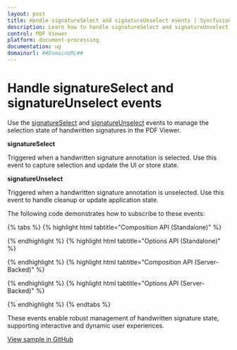 ```yaml
---
layout: post
title: Handle signatureSelect and signatureUnselect events | Syncfusion
description: Learn how to handle signatureSelect and signatureUnselect events in the Syncfusion Vue PDF Viewer to manage handwritten signature selection state.
control: PDF Viewer
platform: document-processing
documentation: ug
domainurl: ##DomainURL##
---
```


# Handle signatureSelect and signatureUnselect events

Use the [signatureSelect](https://ej2.syncfusion.com/documentation/api/pdfviewer/#signatureselect) and [signatureUnselect](https://ej2.syncfusion.com/documentation/api/pdfviewer/#signatureunselect) events to manage the selection state of handwritten signatures in the PDF Viewer.

**signatureSelect**

Triggered when a handwritten signature annotation is selected. Use this event to capture selection and update the UI or store state.

**signatureUnselect**

Triggered when a handwritten signature annotation is unselected. Use this event to handle cleanup or update application state.

The following code demonstrates how to subscribe to these events:

{% tabs %}
{% highlight html tabtitle="Composition API (Standalone)" %}

<template>
  <div id="app">
    <ejs-pdfviewer id="pdfViewer" ref="pdfviewer" :documentPath="documentPath" :resourceUrl="resourceUrl"
      :signatureSelect="signatureSelect" :signatureUnselect="signatureUnselect">
    </ejs-pdfviewer>
  </div>
</template>

<script setup>

import {
  PdfViewerComponent as EjsPdfviewer, Toolbar, Magnification, Navigation,
  LinkAnnotation, BookmarkView, Annotation, ThumbnailView,
  Print, TextSelection, TextSearch, FormFields, FormDesigner, PageOrganizer
} from '@syncfusion/ej2-vue-pdfviewer';
import { provide } from 'vue';

const resourceUrl = "https://cdn.syncfusion.com/ej2/31.2.2/dist/ej2-pdfviewer-lib";
const documentPath = "https://cdn.syncfusion.com/content/pdf/pdf-succinctly.pdf";

provide('PdfViewer', [Toolbar, Magnification, Navigation, LinkAnnotation, BookmarkView, Annotation,
  ThumbnailView, Print, TextSelection, TextSearch, FormFields, FormDesigner, PageOrganizer])

const signatureSelect = function (args) {
  console.log('Signature selected:', args);
}
const signatureUnselect = function (args) {
  console.log('Signature unselected:', args);
}

</script>

{% endhighlight %}
{% highlight html tabtitle="Options API (Standalone)" %}

<template>
  <div id="app">
    <ejs-pdfviewer id="pdfViewer" ref="pdfviewer" :documentPath="documentPath" :resourceUrl="resourceUrl"
      :signatureSelect="signatureSelect" :signatureUnselect="signatureUnselect">
    </ejs-pdfviewer>
  </div>
</template>

<script>

import {
  PdfViewerComponent, Toolbar, Magnification, Navigation,
  LinkAnnotation, BookmarkView, Annotation, ThumbnailView,
  Print, TextSelection, TextSearch, FormFields, FormDesigner,
  PageOrganizer } from '@syncfusion/ej2-vue-pdfviewer';

export default {
  name: "App",
  components: {
    "ejs-pdfviewer": PdfViewerComponent
  },
  data() {
    return {
      resourceUrl: "https://cdn.syncfusion.com/ej2/31.2.2/dist/ej2-pdfviewer-lib",
      documentPath: "https://cdn.syncfusion.com/content/pdf/pdf-succinctly.pdf"
    };
  },
  provide: {
    PdfViewer: [Toolbar, Magnification, Navigation, LinkAnnotation, BookmarkView, Annotation,
      ThumbnailView, Print, TextSelection, TextSearch, FormFields, FormDesigner, PageOrganizer]
  },
  methods: {
    signatureSelect: function (args) {
      console.log('Signature selected:', args);
    },
    signatureUnselect: function (args) {
       console.log('Signature unselected:', args);
    }
  }
}
</script>

{% endhighlight %}
{% highlight html tabtitle="Composition API (Server-Backed)" %}

<template>
  <div id="app">
    <ejs-pdfviewer id="pdfViewer" ref="pdfviewer" :documentPath="documentPath" :serviceUrl="serviceUrl"
      :signatureSelect="signatureSelect" :signatureUnselect="signatureUnselect">
    </ejs-pdfviewer>
  </div>
</template>

<script setup>

import {
  PdfViewerComponent as EjsPdfviewer, Toolbar, Magnification, Navigation,
  LinkAnnotation, BookmarkView, Annotation, ThumbnailView,
  Print, TextSelection, TextSearch, FormFields, FormDesigner,
  PageOrganizer } from '@syncfusion/ej2-vue-pdfviewer';
import { provide } from 'vue';

const serviceUrl = "https://document.syncfusion.com/web-services/pdf-viewer/api/pdfviewer";
const documentPath = "https://cdn.syncfusion.com/content/pdf/pdf-succinctly.pdf";

provide('PdfViewer', [Toolbar, Magnification, Navigation, LinkAnnotation, BookmarkView, Annotation,
  ThumbnailView, Print, TextSelection, TextSearch, FormFields, FormDesigner, PageOrganizer])

const signatureSelect = function (args) {
  console.log('Signature selected:', args);
}
const signatureUnselect = function (args) {
  console.log('Signature unselected:', args);
}

</script>

{% endhighlight %}
{% highlight html tabtitle="Options API (Server-Backed)" %}

<template>
  <div id="app">
    <ejs-pdfviewer id="pdfViewer" ref="pdfviewer" :documentPath="documentPath" :serviceUrl="serviceUrl"
      :signatureSelect="signatureSelect" :signatureUnselect="signatureUnselect">
    </ejs-pdfviewer>
  </div>
</template>

<script>

import {
  PdfViewerComponent, Toolbar, Magnification, Navigation,
  LinkAnnotation, BookmarkView, Annotation, ThumbnailView,
  Print, TextSelection, TextSearch, FormFields, FormDesigner,
  PageOrganizer } from '@syncfusion/ej2-vue-pdfviewer';

export default {
  name: "App",
  components: {
    "ejs-pdfviewer": PdfViewerComponent
  },
  data() {
    return {
      serviceUrl: "https://document.syncfusion.com/web-services/pdf-viewer/api/pdfviewer",
      documentPath: "https://cdn.syncfusion.com/content/pdf/pdf-succinctly.pdf"
    };
  },
  provide: {
    PdfViewer: [Toolbar, Magnification, Navigation, LinkAnnotation, BookmarkView, Annotation,
      ThumbnailView, Print, TextSelection, TextSearch, FormFields, FormDesigner, PageOrganizer]
  },
  methods: {
    signatureSelect: function (args) {
      console.log('Signature selected:', args);
    },
    signatureUnselect: function (args) {
       console.log('Signature unselected:', args);
    }
  }
}
</script>

{% endhighlight %}
{% endtabs %}

These events enable robust management of handwritten signature state, supporting interactive and dynamic user experiences.

[View sample in GitHub]()